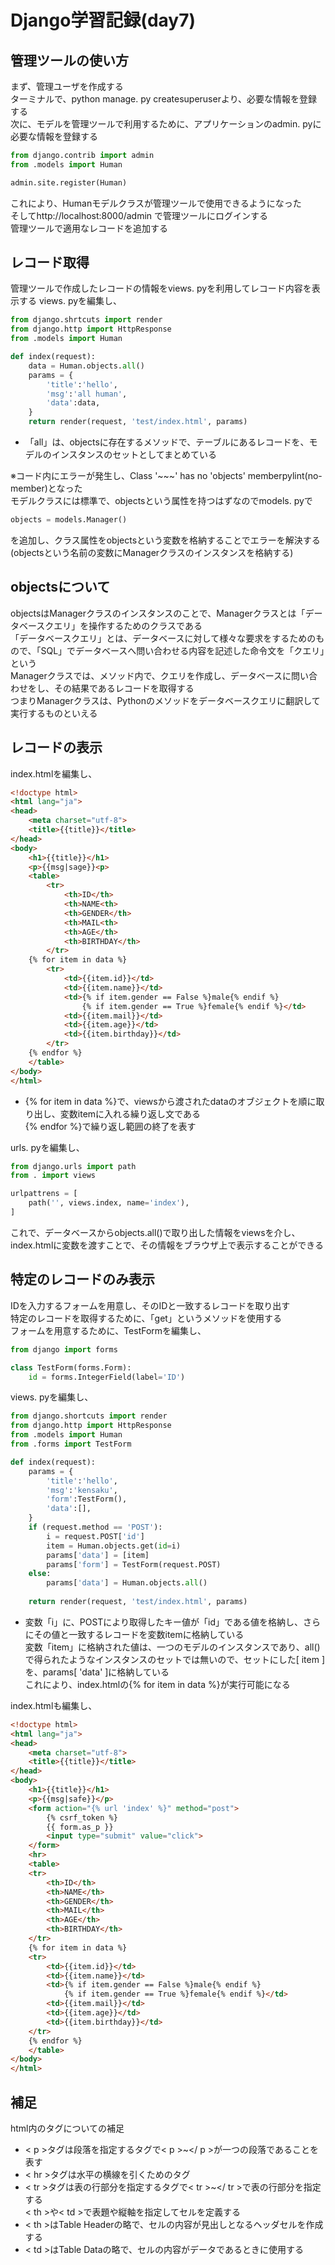 # Django学習記録(day7)
## 管理ツールの使い方
まず、管理ユーザを作成する  
ターミナルで、python manage. py createsuperuserより、必要な情報を登録する  
次に、モデルを管理ツールで利用するために、アプリケーションのadmin. pyに必要な情報を登録する  
```python
from django.contrib import admin
from .models import Human

admin.site.register(Human)
```  
これにより、Humanモデルクラスが管理ツールで使用できるようになった  
そしてhttp://localhost:8000/admin で管理ツールにログインする  
管理ツールで適用なレコードを追加する

## レコード取得
管理ツールで作成したレコードの情報をviews. pyを利用してレコード内容を表示する
views. pyを編集し、
```python
from django.shrtcuts import render
from django.http import HttpResponse
from .models import Human

def index(request):
    data = Human.objects.all()
    params = {
        'title':'hello',
        'msg':'all human',
        'data':data,
    }
    return render(request, 'test/index.html', params)
```  
* 「all」は、objectsに存在するメソッドで、テーブルにあるレコードを、モデルのインスタンスのセットとしてまとめている  

※コード内にエラーが発生し、Class '~~~' has no 'objects' memberpylint(no-member)となった  
モデルクラスには標準で、objectsという属性を持つはずなのでmodels. pyで
```python
objects = models.Manager()
```
を追加し、クラス属性をobjectsという変数を格納することでエラーを解決する  
(objectsという名前の変数にManagerクラスのインスタンスを格納する)

## objectsについて
objectsはManagerクラスのインスタンスのことで、Managerクラスとは「データベースクエリ」を操作するためのクラスである  
「データベースクエリ」とは、データベースに対して様々な要求をするためのもので、「SQL」でデータベースへ問い合わせる内容を記述した命令文を「クエリ」という  
Managerクラスでは、メソッド内で、クエリを作成し、データベースに問い合わせをし、その結果であるレコードを取得する  
つまりManagerクラスは、Pythonのメソッドをデータベースクエリに翻訳して実行するものといえる  

## レコードの表示  
index.htmlを編集し、
```html
<!doctype html>
<html lang="ja">
<head>
    <meta charset="utf-8">
    <title>{{title}}</title>
</head>
<body>
    <h1>{{title}}</h1>
    <p>{{msg|sage}}<p>
    <table>
        <tr>
            <th>ID</th>
            <th>NAME<th>
            <th>GENDER</th>
            <th>MAIL<th>
            <th>AGE</th>
            <th>BIRTHDAY</th>
        </tr>
    {% for item in data %}
        <tr>
            <td>{{item.id}}</td>
            <td>{{item.name}}</td>
            <td>{% if item.gender == False %}male{% endif %}
                {% if item.gender == True %}female{% endif %}</td>
            <td>{{item.mail}}</td>
            <td>{{item.age}}</td>
            <td>{{item.birthday}}</td>
        </tr>
    {% endfor %}
    </table>
</body>
</html>
```
* {% for item in data %}で、viewsから渡されたdataのオブジェクトを順に取り出し、変数itemに入れる繰り返し文である  
{% endfor %}で繰り返し範囲の終了を表す  

urls. pyを編集し、
```python
from django.urls import path
from . import views

urlpattrens = [
    path('', views.index, name='index'),
]
```
これで、データベースからobjects.all()で取り出した情報をviewsを介し、index.htmlに変数を渡すことで、その情報をブラウザ上で表示することができる

## 特定のレコードのみ表示
IDを入力するフォームを用意し、そのIDと一致するレコードを取り出す  
特定のレコードを取得するために、「get」というメソッドを使用する  
フォームを用意するために、TestFormを編集し、  
```python
from django import forms

class TestForm(forms.Form):
    id = forms.IntegerField(label='ID')
```  
views. pyを編集し、  
```python
from django.shortcuts import render
from django.http import HttpResponse
from .models import Human
from .forms import TestForm

def index(request):
    params = {
        'title':'hello',
        'msg':'kensaku',
        'form':TestForm(),
        'data':[],
    }
    if (request.method == 'POST'):
        i = request.POST['id']
        item = Human.objects.get(id=i)
        params['data'] = [item]
        params['form'] = TestForm(request.POST)
    else:
        params['data'] = Human.objects.all()
    
    return render(request, 'test/index.html', params)
```
* 変数「i」に、POSTにより取得したキー値が「id」である値を格納し、さらにその値と一致するレコードを変数itemに格納している  
変数「item」に格納された値は、一つのモデルのインスタンスであり、all()で得られたようなインスタンスのセットでは無いので、セットにした[ item ]を、params[ 'data' ]に格納している  
これにより、index.htmlの{% for item in data %}が実行可能になる  

index.htmlも編集し、  
```html
<!doctype html>
<html lang="ja">
<head>
    <meta charset="utf-8">
    <title>{{title}}</title>
</head>
<body>
    <h1>{{title}}</h1>
    <p>{{msg|safe}}</p>
    <form action="{% url 'index' %}" method="post">
        {% csrf_token %}
        {{ form.as_p }}
        <input type="submit" value="click">
    </form>
    <hr>
    <table>
    <tr>
        <th>ID</th>
        <th>NAME</th>
        <th>GENDER</th>
        <th>MAIL</th>
        <th>AGE</th>
        <th>BIRTHDAY</th>
    </tr>
    {% for item in data %}
    <tr>
        <td>{{item.id}}</td>
        <td>{{item.name}}</td>
        <td>{% if item.gender == False %}male{% endif %}
            {% if item.gender == True %}female{% endif %}</td>
        <td>{{item.mail}}</td>
        <td>{{item.age}}</td>
        <td>{{item.birthday}}</td>
    </tr>
    {% endfor %}
    </table>
</body>
</html>
```  
## 補足
html内のタグについての補足  
* < p >タグは段落を指定するタグで< p >~</ p >が一つの段落であることを表す
* < hr >タグは水平の横線を引くためのタグ
* < tr >タグは表の行部分を指定するタグで< tr >~</ tr >で表の行部分を指定する  
< th >や< td >で表題や縦軸を指定してセルを定義する  
* < th >はTable Headerの略で、セルの内容が見出しとなるヘッダセルを作成する
* < td >はTable Dataの略で、セルの内容がデータであるときに使用する